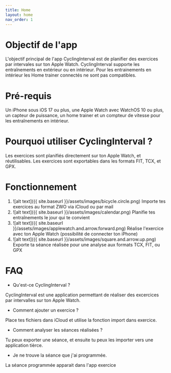 ```yaml
---
title: Home
layout: home
nav_order: 1
---
```

# Objectif de l'app
L'objectif principal de l'app CyclingInterval est de planifier des exercices par intervales sur ton Apple Watch. CyclingInterval supporte les entraînements en extérieur ou en intérieur. Pour les entrainements en intérieur les Home trainer connectés ne sont pas compatibles.

# Pré-requis
Un iPhone sous iOS 17 ou plus, une Apple Watch avec WatchOS 10 ou plus, un capteur de puissance, un home trainer et un compteur de vitesse pour les entraînements en intérieur.

# Pourquoi utiliser CyclingInterval ?
Les exercices sont planifiés directement sur ton Apple Watch, et réutilisables.
Les exercices sont exportables dans les formats FIT, TCX, et GPX.

# Fonctionnement
1. ![alt text]({{ site.baseurl }}/assets/images/bicycle.circle.png) Importe tes exercices au format ZWO via iCloud ou par mail
2. ![alt text]({{ site.baseurl }}/assets/images/calendar.png) Planifie tes entraînements le jour qui te convient
3. ![alt text]({{ site.baseurl }}/assets/images/applewatch.and.arrow.forward.png) Réalise l'exercice avec ton Apple Watch (possibilité de connecter ton iPhone)
4. ![alt text]({{ site.baseurl }}/assets/images/square.and.arrow.up.png) Exporte ta séance réalisée pour une analyse aux formats TCX, FIT, ou GPX
 
# FAQ
 - Qu'est-ce CyclingInterval ?

CyclingInterval est une application permettant de réaliser des excercices par intervalles sur ton Apple Watch.
- Comment ajouter un exercice ?

Place tes fichiers dans iCloud et utilise la fonction import dans exercice.
- Comment analyser les séances réalisées ?

Tu peux exporter une séance, et ensuite tu peux les importer vers une application tièrce.

- Je ne trouve la séance que j'ai programmée.

La séance programmée apparait dans l'app exercice
